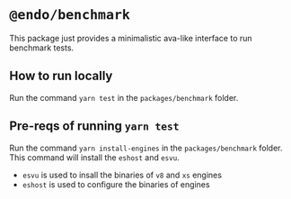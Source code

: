 # `@endo/benchmark`

This package just provides a minimalistic ava-like interface to run benchmark tests. 

## How to run locally
Run the command `yarn test` in the `packages/benchmark` folder.

## Pre-reqs of running `yarn test`
Run the command `yarn install-engines` in the `packages/benchmark` folder. This command will install the `eshost` and `esvu`. 
* `esvu` is used to insall the binaries of `v8` and `xs` engines
* `eshost` is used to configure the binaries of engines